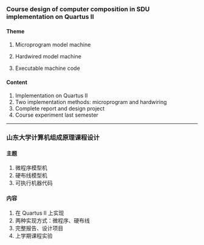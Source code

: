 ### Course design of computer composition in SDU implementation on Quartus II

#### Theme

1. Microprogram model machine

2. Hardwired model machine

3. Executable machine code

#### Content

1. Implementation on Quartus II
2. Two implementation methods: microprogram and hardwiring
3. Complete report and design project
4. Course experiment last semester
***
### 山东大学计算机组成原理课程设计
#### 主题
1. 微程序模型机
2. 硬布线模型机
3. 可执行机器代码
#### 内容
1. 在 Quartus Ⅱ 上实现
2. 两种实现方式：微程序、硬布线
3. 完整报告、设计项目
4. 上学期课程实验
